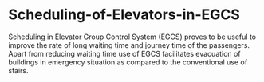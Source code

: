 # Scheduling-of-Elevators-in-EGCS
Scheduling in Elevator Group Control System (EGCS) proves to be useful to improve the rate of long waiting time and journey time of the passengers.  Apart from reducing waiting time use of EGCS facilitates evacuation of buildings in emergency situation as compared to the conventional use of stairs.
